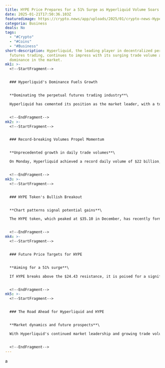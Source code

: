 ```yaml
---
title: HYPE Price Prepares for a 51% Surge as Hyperliquid Volume Soars
date: 2025-01-21T17:50:36.103Z
featuredimage: https://crypto.news/app/uploads/2025/01/crypto-news-Hyperliquid-option01-1380x820.webp
categoria: Business
deals: No
tags:
  - "#Crypto"
  - "#Coins"
  - "#Business"
short-description: Hyperliquid, the leading player in decentralized perpetual
  futures trading, continues to impress with its surging trade volume and
  dominance in the market.
mk1: >-
  <!--StartFragment-->


  ### Hyperliquid's Dominance Fuels Growth


  **Dominating the perpetual futures trading industry**\

  Hyperliquid has cemented its position as the market leader, with a total processed volume of over $747 billion in futures trades since its inception. Its 24-hour trade volume reached an impressive $12 billion, contributing to a seven-day total of $73 billion. In comparison, Jupiter, the second-largest competitor, only managed $2.61 billion in 24 hours and $11.65 billion in the last week.


  <!--EndFragment-->
mk2: >-
  <!--StartFragment-->


  ### Record-breaking Volumes Propel Momentum


  **Unprecedented growth in daily trade volumes**\

  On Monday, Hyperliquid achieved a record daily volume of $22 billion, marking a significant leap from $640 million on the same day last year. This surge is partly attributed to the popularity of newly launched meme coins such as Official Trump and Melania Meme, which achieved multi-billion dollar market caps amidst heightened attention surrounding Donald Trump's inauguration.


  <!--EndFragment-->
mk3: >-
  <!--StartFragment-->


  ### HYPE Token's Bullish Breakout


  **Chart patterns signal potential gains**\

  The HYPE token, which peaked at $35.10 in December, has recently formed a falling wedge pattern—a key indicator of a bullish breakout. On January 14, the token tested the $24.43 resistance level, executing a break-and-retest pattern that often signals continued upward momentum. Additionally, the formation of an inverse head-and-shoulders pattern strengthens the bullish outlook.


  <!--EndFragment-->
mk4: >-
  <!--StartFragment-->


  ### Future Price Targets for HYPE


  **Aiming for a 51% surge**\

  If HYPE breaks above the $24.43 resistance, it is poised for a significant bull run. The next key target is $35, its December high, representing a 51% increase from its current levels. This potential surge could further solidify Hyperliquid's dominance and boost investor confidence in the HYPE token.


  <!--EndFragment-->
mk5: >-
  <!--StartFragment-->


  ### The Road Ahead for Hyperliquid and HYPE


  **Market dynamics and future prospects**\

  With Hyperliquid's continued market leadership and growing trade volumes, the HYPE token is well-positioned for substantial growth. Investors are keeping a close watch on upcoming market movements and resistance levels as the token edges closer to a potential breakout.


  <!--EndFragment-->
---
```

a